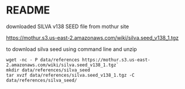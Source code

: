 # README

downloaded SILVA v138 SEED file from mothur site

https://mothur.s3.us-east-2.amazonaws.com/wiki/silva.seed_v138_1.tgz


to download silva seed using command line and unzip

```
wget -nc - P data/references https://mothur.s3.us-east-2.amazonaws.com/wiki/silva.seed_v138_1.tgz`
mkdir data/references/silva_seed
tar xvzf data/references/silva.seed_v138_1.tgz -C data/references/silva_seed/
```
